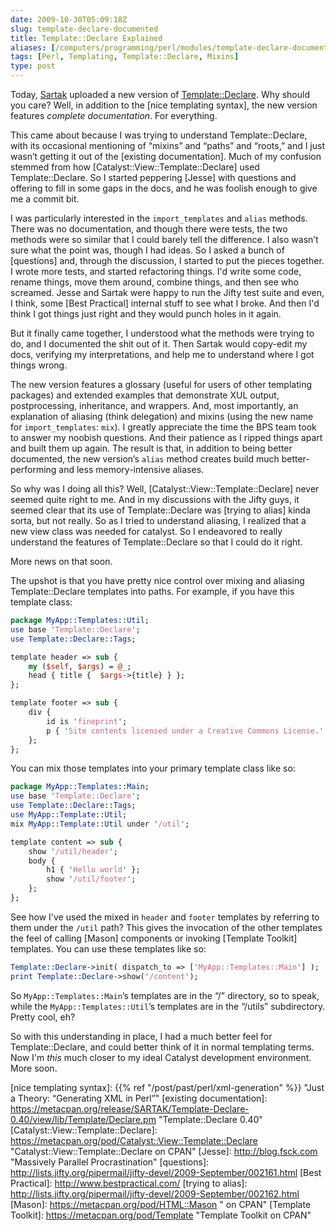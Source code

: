 ```yaml
--- 
date: 2009-10-30T05:09:18Z
slug: template-declare-documented
title: Template::Declare Explained
aliases: [/computers/programming/perl/modules/template-declare-documented.html]
tags: [Perl, Templating, Template::Declare, Mixins]
type: post
---
```


Today, [Sartak] uploaded a new version of [Template::Declare]. Why should you
care? Well, in addition to the [nice templating syntax], the new version
features *complete documentation*. For everything.

This came about because I was trying to understand Template::Declare, with its
occasional mentioning of “mixins” and “paths” and “roots,” and I just wasn’t
getting it out of the [existing documentation]. Much of my confusion stemmed
from how [Catalyst::View::Template::Declare] used Template::Declare. So I
started peppering [Jesse] with questions and offering to fill in some gaps in
the docs, and he was foolish enough to give me a commit bit.

I was particularly interested in the `import_templates` and `alias` methods.
There was no documentation, and though there were tests, the two methods were so
similar that I could barely tell the difference. I also wasn’t sure what the
point was, though I had ideas. So I asked a bunch of [questions] and, through
the discussion, I started to put the pieces together. I wrote more tests, and
started refactoring things. I'd write some code, rename things, move them
around, combine things, and then see who screamed. Jesse and Sartak were happy
to run the Jifty test suite and even, I think, some [Best Practical] internal
stuff to see what I broke. And then I'd think I got things just right and they
would punch holes in it again.

But it finally came together, I understood what the methods were trying to do,
and I documented the shit out of it. Then Sartak would copy-edit my docs,
verifying my interpretations, and help me to understand where I got things
wrong.

The new version features a glossary (useful for users of other templating
packages) and extended examples that demonstrate XUL output, postprocessing,
inheritance, and wrappers. And, most importantly, an explanation of aliasing
(think delegation) and mixins (using the new name for `import_templates`:
`mix`). I greatly appreciate the time the BPS team took to answer my noobish
questions. And their patience as I ripped things apart and built them up again.
The result is that, in addition to being better documented, the new version’s
`alias` method creates build much better-performing and less memory-intensive
aliases.

So why was I doing all this? Well, [Catalyst::View::Template::Declare] never
seemed quite right to me. And in my discussions with the Jifty guys, it seemed
clear that its use of Template::Declare was [trying to alias] kinda sorta, but
not really. So as I tried to understand aliasing, I realized that a new view
class was needed for catalyst. So I endeavored to really understand the features
of Template::Declare so that I could do it right.

More news on that soon.

The upshot is that you have pretty nice control over mixing and aliasing
Template::Declare templates into paths. For example, if you have this template
class:

``` perl
package MyApp::Templates::Util;
use base 'Template::Declare';
use Template::Declare::Tags;

template header => sub {
    my ($self, $args) = @_;
    head { title {  $args->{title} } };
};

template footer => sub {
    div {
        id is 'fineprint';
        p { 'Site contents licensed under a Creative Commons License.' }
    };
};
```

You can mix those templates into your primary template class like so:

``` perl
package MyApp::Templates::Main;
use base 'Template::Declare';
use Template::Declare::Tags;
use MyApp::Template::Util;
mix MyApp::Template::Util under '/util';

template content => sub {
    show '/util/header';
    body {
        h1 { 'Hello world' };
        show '/util/footer';
    };
};
```

See how I've used the mixed in `header` and `footer` templates by referring to
them under the `/util` path? This gives the invocation of the other templates
the feel of calling [Mason] components or invoking [Template Toolkit] templates.
You can use these templates like so:

``` perl
Template::Declare->init( dispatch_to => ['MyApp::Templates::Main'] );
print Template::Declare->show('/content');
```

So `MyApp::Templates::Main`’s templates are in the “/” directory, so to speak,
while the `MyApp::Templates::Util`’s templates are in the “/utils” subdirectory.
Pretty cool, eh?

So with this understanding in place, I had a much better feel for
Template::Declare, and could better think of it in normal templating terms. Now
I'm *this* much closer to my ideal Catalyst development environment. More soon.

  [Sartak]: http://blog.sartak.org/
  [Template::Declare]: https://metacpan.org/pod/Template::Declare
    "Template::Declare on CPAN"
  [nice templating syntax]: {{% ref "/post/past/perl/xml-generation" %}}
    "Just a Theory: “Generating XML in Perl”"
  [existing documentation]: https://metacpan.org/release/SARTAK/Template-Declare-0.40/view/lib/Template/Declare.pm
    "Template::Declare 0.40"
  [Catalyst::View::Template::Declare]: https://metacpan.org/pod/Catalyst::View::Template::Declare
    "Catalyst::View::Template::Declare on CPAN"
  [Jesse]: http://blog.fsck.com "Massively Parallel Procrastination"
  [questions]: http://lists.jifty.org/pipermail/jifty-devel/2009-September/002161.html
  [Best Practical]: http://www.bestpractical.com/
  [trying to alias]: http://lists.jifty.org/pipermail/jifty-devel/2009-September/002162.html
  [Mason]: https://metacpan.org/pod/HTML::Mason " on CPAN"
  [Template Toolkit]: https://metacpan.org/pod/Template
    "Template Toolkit on CPAN"
